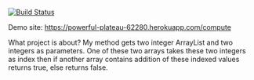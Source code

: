 [![Build Status](https://travis-ci.org/cerenDabbagoglu/myDemoApp.svg?branch=master)](https://travis-ci.org/cerenDabbagoglu/myDemoApp)

Demo site: https://powerful-plateau-62280.herokuapp.com/compute


What project is about?
  My method gets two integer ArrayList and two integers as parameters. One of these two arrays takes these two integers as index then if another array contains addition of these indexed values returns true, else returns false.
